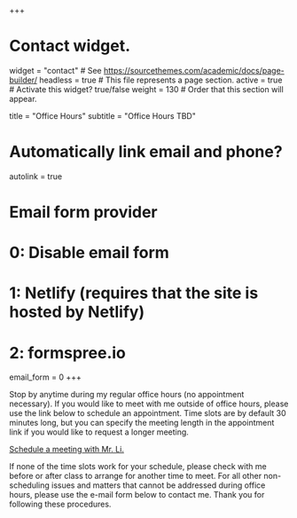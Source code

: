 +++
# Contact widget.
widget = "contact"  # See https://sourcethemes.com/academic/docs/page-builder/
headless = true  # This file represents a page section.
active = true  # Activate this widget? true/false
weight = 130  # Order that this section will appear.

title = "Office Hours"
subtitle = "Office Hours TBD"

# Automatically link email and phone?
autolink = true

# Email form provider
#   0: Disable email form
#   1: Netlify (requires that the site is hosted by Netlify)
#   2: formspree.io
email_form = 0
+++

Stop by anytime during my regular office hours (no appointment necessary). If you would like to meet with me outside of office hours, please use the link below to schedule an appointment. Time slots are by default 30 minutes long, but you can specify the meeting length in the appointment link if you would like to request a longer meeting.

<!-- Calendly link widget begin -->
<link href="https://assets.calendly.com/assets/external/widget.css" rel="stylesheet">
<script src="https://assets.calendly.com/assets/external/widget.js" type="text/javascript"></script>
<a href="" onclick="Calendly.initPopupWidget({url: 'https://calendly.com/dariusli/mtg?hide_event_type_details=1'});return false;">Schedule a meeting with Mr. Li.</a>
<!-- Calendly link widget end -->

If none of the time slots work for your schedule, please check with me before or after class to arrange for another time to meet. For all other non-scheduling issues and matters that cannot be addressed during office hours, please use the e-mail form below to contact me. Thank you for following these procedures.

<!--<form action="https://getform.io/f/0945400b-0792-4795-b3de-f58fb84bb4ea" method="POST" enctype="multipart/form-data">

    Last Name 姓 <input type="text" name="last name"><br>
    First Name 名 <input type="text" name="first name"><br>
    E-mail <input type="email" name="email"><br>
    Upload File <input type="file" name="file"><br>
    <button type="submit">Send</button>

</form>-->



